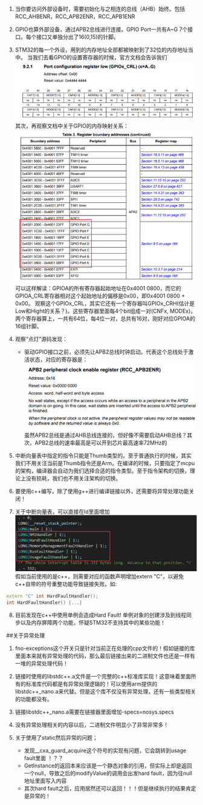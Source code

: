 1. 当你要访问外部设备时，需要初始化与之相连的总线（AHB）始终。包括RCC_AHBENR，RCC_APB2ENR，RCC_APB1ENR
2. GPIO也算外部设备，通过APB2总线进行连接。GPIO Port一共有A~G 7个接口。每个接口又单独分出了16(0,15)的针脚。
3. STM32的每一个外设，用到的内存地址全部都被映射到了32位的内存地址当中。
    当我们去看GPIO的设置寄存器的时候，官方文档会告诉我们
   ![GPIO_Register_CRL.png](./Figurates/GPIO_Register_CRL.png)
   其次，再观察文档中关于GPIO的内存映射关系：
   ![GPIO_Memory_Mapping.png](./Figurates/GPIO_Memory_Mapping.png)
可以这样解读：GPIOA的所有寄存器起始地址在0x4001 0800，而它的GPIOA_CRL寄存器相对这个起始地址的偏移是0x00，即0x4001 0800 + 0x00。
观察这个GPIOx_CRL，其实它还有一个寄存器叫GPIOx_CRH(估计是Low和Hight的关系？)。这些寄存器里面每4个bit组成一对(CNFx, MODEx)，两个寄存器算上，一共有64位，每4位一对，总共有16对，刚好对应GPIOA的16组针脚。

4. 观察“点灯”源码发现：
   * 驱动GPIO接口之前，必须先让APB2总线时钟启动。代表这个总线处于激活状态，对应的寄存器是：
     ![RCC_APB2ENR.png](./RCC_APB2ENR.png)
     虽然APB2总线是通过AHB总线连接的，但好像不需要启动AHB总线？其次，APB2总线的速率最高是可以开到芯片最高速率72MHz的

5. 中断向量表中指定的指令只能是Thumb类型的。至于普通执行的时候，其实我们不用关注当前是Thumb指令还是Arm。在编译的时候，只要指定了mcpu的架构，编译器会自动为我们选择合适的指令类型。至于指令架构的切换，理论上没有损耗，我们也不用关注架构的切换。

6. 要使用c++编写，除了使用g++进行编译链接以外，还需要将异常处理功能关闭！

7. 关于中断向量表，可以直接在ld里面增加
![中断向量表链接脚本设置.png](./Figurates/中断向量表链接脚本设置.png)
	假如当前使用的是c++，则需要对应的函数声明增加extern "C"，以避免c++自带的符号重整功能导致链接失败。如:
```cpp
extern "C" int HardFaultHandler();
int HardFaultHandler() {...}
```

8. 目前发现在c++中使用单例会造成Hard Fault! 单例对象的创建涉及到线程同步以及内存屏障两个功能，怀疑STM32不支持其中的某些功能！

##关于异常处理
1. fno-exceptions这个开关只是针对当前正在处理的cpp文件的！假如链接的库里面本来就有异常处理的代码，那么最后链接出来的二进制文件也还是一样有一堆的异常处理代码！
2. 链接时使用的libstdc++.a文件是一个完整的c++标准库实现！这意味着里面所有的标准库代码都是有异常处理逻辑的！可以使用arm提供的libstdc++_nano.a来代替。但是这个库不仅没有异常处理，还有一些类型相关的功能都没有。
3. 链接libstdc++_nano.a需要在链接器里面增加-specs=nosys.specs
4. 没有异常处理相关的内容以后，二进制文件明显小了非常非常多！

9. 关于使用了static然后异常的问题；
    * 发现\_\_cxa\_guard\_acquire这个符号的实现有问题，它会跳转到usage fault里面 ！？？
    * GetInstance的返回本来应该是一个静态对象的引用，但实际上却是返回一个null，导致之后的modifyValue的调用会出发hard fault，因为往null地址里面写入内容
    * 其次hard fault之后，应用居然还可以返回！！！但是继续执行的结果肯定是异常的！